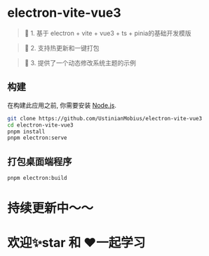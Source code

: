 # electron-vite-vue3

> 🚀 1. 基于 electron + vite + vue3 + ts + pinia的基础开发模版

> 🚀 2. 支持热更新和一键打包

> 🚀 3. 提供了一个动态修改系统主题的示例

## 构建

在构建此应用之前, 你需要安装 [Node.js](https://nodejs.org).

```bash
git clone https://github.com/UstinianMobius/electron-vite-vue3
cd electron-vite-vue3
pnpm install
pnpm electron:serve
```

## 打包桌面端程序
```bash
pnpm electron:build
```

# 持续更新中～～ 
# 欢迎✨star 和 ❤️一起学习





